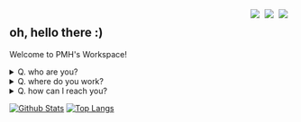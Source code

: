 <img src="assets/dot.png" align="right" width=1>
<img src="https://upload.wikimedia.org/wikipedia/commons/thumb/9/99/Unofficial_JavaScript_logo_2.svg/1024px-Unofficial_JavaScript_logo_2.svg.png" align="right" width=25>
<img src="https://upload.wikimedia.org/wikipedia/commons/thumb/4/4b/Visual_Studio_Code_Insiders_1.36_icon.svg/1024px-Visual_Studio_Code_Insiders_1.36_icon.svg.png" align="right" width=25>
<img src="https://upload.wikimedia.org/wikipedia/commons/thumb/a/a5/Archlinux-icon-crystal-64.svg/1200px-Archlinux-icon-crystal-64.svg.png" align="right" width=25>

## oh, hello there :)
Welcome to PMH's Workspace!

<details>
  <summary>Q. who are you?</summary>
  
  ## I'm...
  PMH, Park Min Hyeok\
  who is the student developer\
  who wanna be a full-stack developer (or already)\
  who loves contributing\
  who hates Windows, change my mind
</details>

<details>
  <summary>Q. where do you work?</summary>
  
  ## I'm working for...
  | Organization & Team  | Position | Links  |
  |:-------------------- |:--------:|:------ |
  | Tritium Networks     | Owner    | [`website`](https://trinets.xyz), [`discord`](https://discord.gg/FK29Fym), [`github`](https://github.com/TritiumNetworks)
  | Software and Guiders | Leader   | [`github`](https://github.com/SoftWareAndGuider)
  | Teaddy Studio        | PM       | [`discord`](https://discord.gg/mpAJ3wS), [`github`](https://github.com/Teaddy-Studio)
  | Onder Crew           | Dev      | [`github`](https://github.com/OnderCrew)
  | Array [ ]            | Dev Team | [`discord`](https://discord.gg/8hwwSeV), [`github`](https://github.com/TeamArray)
  | Team Seoa            | Member   | [`discord`](https://discord.gg/BHS5pw3), [`website`](https://seoa.space/), [`v1`](https://github.com/seoaapp), [`v2`](https://github.com/SeoaV2)
  | Talkroom - Initial T | Member   | [`discord`](https://discord.gg/D2XYQQt), [`website`](https://worldmoat3.wixsite.com/talkroom), [`github`](https://github.com/talkroom-development-team)
  | Team Wave            | Member   | [`discord`](https://discord.gg/ctFpAHj), [`github`](https://github.com/Team-WAVE-x)
  | Team Nameless        | Member   | [`discord`](https://discord.gg/jW79H9YDrE), [`github`](https://github.com/Team-Nameless)
</details>

<details>
  <summary>Q. how can I reach you?</summary>
  
  ## Contact
  * email ([pmhstudio.pmh@gmail.com](mailto:pmhstudio.pmh@gmail.com))
  * reddit ([u/pmh_only](https://www.reddit.com/user/pmh_only))
  * discord ([Dev. PMH#7086](https://discord.gg/VbcGYnv))
</details>


[![Github Stats](https://github-readme-stats.vercel.app/api?username=pmh-only&count_private=true&show_icons=true&hide_border=true&bg_color=00000000&title_color=6bedd4&icon_color=6bedd4&text_color=389aa1)](https://github.com/pmh-only)
[![Top Langs](https://github-readme-stats.vercel.app/api/top-langs/?username=pmh-only&layout=compact&show_icons=true&hide_border=true&bg_color=00000000&title_color=6bedd4&icon_color=6bedd4&text_color=389aa1)](https://github.com/pmh-only)
